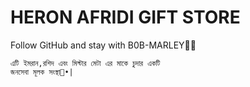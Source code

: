 # HERON AFRIDI GIFT STORE 

Follow GitHub and stay with
       B0B-MARLEY🔶🔷


```
এটি ইমরান,রশিদ এবং মিস্টার মেটা এর মাকে চুদার একটি
জনসেবা মূলক সংস্থা🥴•|
```
